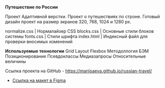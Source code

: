 **Путешествие по России**

Проект Адаптивной верстки. Проект о путешествиях по строне.
Готовый дизайн проект на размер экранов 320, 768, 1024 и 1280 px.

normalize.css   | Нормалайзер CSS 
blocks.css      | Основные стили блоков системы
fonts.css       | Стили шрифта
index.html      | Индексный файл для проверки вносимых изменений

__Используемые технологии__
Grid Layout
Flexbox
Методоллогия БЭМ
Позиционирование
Псевдоклассы
Медиазапросы
Относительные величины

Ссылка проекта на GitHub - https://mariisaeva.github.io/russian-travel/


* [Ссылка на макет в Figma](https://www.figma.com/file/5S2WSbEFL6awjVWJ0NWL8Q/Sprint-3_-Russia-_-desktop-mobile?node-id=28503%3A0)


